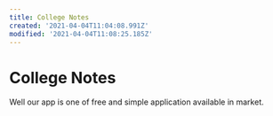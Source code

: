 ```yaml
---
title: College Notes
created: '2021-04-04T11:04:08.991Z'
modified: '2021-04-04T11:08:25.185Z'
---
```


# College Notes 
Well our app is one of free and simple 
application available in market.


